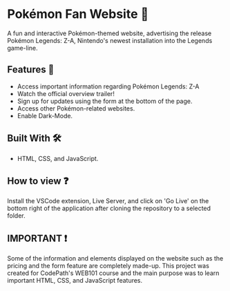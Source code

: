 # Pokémon Fan Website 🌟

A fun and interactive Pokémon-themed website, advertising the release Pokémon Legends: Z-A, Nintendo's newest installation into the Legends game-line. 

## Features 🚀

- Access important information regarding Pokémon Legends: Z-A
- Watch the official overview trailer! 
- Sign up for updates using the form at the bottom of the page.
- Access other Pokémon-related websites.
- Enable Dark-Mode.


## Built With 🛠️

- HTML, CSS, and JavaScript.

## How to view ❓

Install the VSCode extension, Live Server, and click on 'Go Live' on the bottom right of the application after cloning the repository to a selected folder.

## IMPORTANT ❗

Some of the information and elements displayed on the website such as the pricing and the form feature are completely made-up. This project was created for CodePath's WEB101 course and the main purpose was to learn important HTML, CSS, and JavaScript features.
